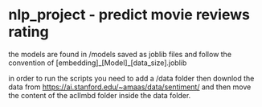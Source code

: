 # nlp_project - predict movie reviews rating

the models are found in /models saved as joblib files and follow the convention of [embedding]\_[Model]\_[data_size].joblib

in order to run the scripts you need to add a /data folder then downlod the data from https://ai.stanford.edu/~amaas/data/sentiment/ and then move the content of the acllmbd folder inside the data folder.
